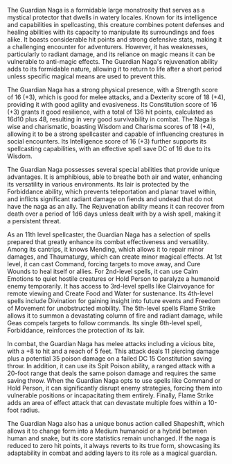 The Guardian Naga is a formidable large monstrosity that serves as a mystical protector that dwells in watery locales. Known for its intelligence and capabilities in spellcasting, this creature combines potent defenses and healing abilities with its capacity to manipulate its surroundings and foes alike. It boasts considerable hit points and strong defensive stats, making it a challenging encounter for adventurers. However, it has weaknesses, particularly to radiant damage, and its reliance on magic means it can be vulnerable to anti-magic effects. The Guardian Naga's rejuvenation ability adds to its formidable nature, allowing it to return to life after a short period unless specific magical means are used to prevent this.

The Guardian Naga has a strong physical presence, with a Strength score of 16 (+3), which is good for melee attacks, and a Dexterity score of 18 (+4), providing it with good agility and evasiveness. Its Constitution score of 16 (+3) grants it good resilience, with a total of 136 hit points, calculated as 16d10 plus 48, resulting in very good survivability in combat. The Naga is wise and charismatic, boasting Wisdom and Charisma scores of 18 (+4), allowing it to be a strong spellcaster and capable of influencing creatures in social encounters. Its Intelligence score of 16 (+3) further supports its spellcasting capabilities, with an effective spell save DC of 16 due to its Wisdom.

The Guardian Naga possesses several special abilities that provide unique advantages. It is amphibious, able to breathe both air and water, enhancing its versatility in various environments. Its lair is protected by the Forbiddance ability, which prevents teleportation and planar travel within, and inflicts significant radiant damage on fiends and undead that do not have the naga as an ally. The Rejuvenation ability means it can recover from death over a period of 1d6 days unless dealt with by a wish spell, making it a persistent threat. 

As an 11th level spellcaster, the Guardian Naga has a selection of spells prepared that greatly enhance its combat effectiveness and versatility. Among its cantrips, it knows Mending, which allows it to repair minor damages, and Thaumaturgy, which can create minor magical effects. At 1st level, it can cast Command, forcing targets to move away, and Cure Wounds to heal itself or allies. For 2nd-level spells, it can use Calm Emotions to quiet hostile creatures or Hold Person to paralyze a humanoid enemy temporarily. It has access to 3rd-level spells like Clairvoyance for remote viewing and Create Food and Water for sustenance. Its 4th-level spells include Divination for gaining insight into future events and Freedom of Movement for unobstructed mobility. The 5th-level spells Flame Strike allows it to summon a devastating column of fire and radiant damage, while Geas compels targets to follow commands. Its single 6th-level spell, Forbiddance, reinforces the protection of its lair.

In combat, the Guardian Naga has melee attacks including a vicious bite, with a +8 to hit and a reach of 5 feet. This attack deals 11 piercing damage plus a potential 35 poison damage on a failed DC 15 Constitution saving throw. In addition, it can use its Spit Poison ability, a ranged attack with a 20-foot range that deals the same poison damage and requires the same saving throw. When the Guardian Naga opts to use spells like Command or Hold Person, it can significantly disrupt enemy strategies, forcing them into vulnerable positions or incapacitating them entirely. Finally, Flame Strike adds an area of effect attack that can devastate multiple foes within a 10-foot radius.

The Guardian Naga also has a unique bonus action called Shapeshift, which allows it to change form into a Medium humanoid or a hybrid between human and snake, but its core statistics remain unchanged. If the naga is reduced to zero hit points, it always reverts to its true form, showcasing its adaptability in combat and adding layers to its role as a magical guardian.